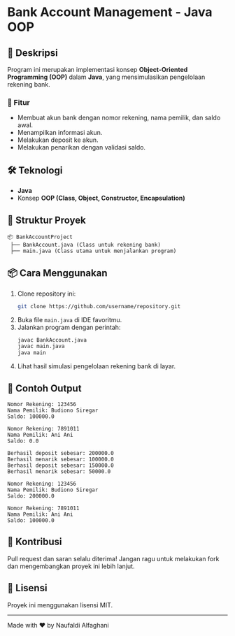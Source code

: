 # Bank Account Management - Java OOP

## 📌 Deskripsi
Program ini merupakan implementasi konsep **Object-Oriented Programming (OOP)** dalam **Java**, yang mensimulasikan pengelolaan rekening bank.

### 🚀 Fitur
- Membuat akun bank dengan nomor rekening, nama pemilik, dan saldo awal.
- Menampilkan informasi akun.
- Melakukan deposit ke akun.
- Melakukan penarikan dengan validasi saldo.

## 🛠 Teknologi
- **Java**
- Konsep **OOP (Class, Object, Constructor, Encapsulation)**

## 📂 Struktur Proyek
```
📦 BankAccountProject
 ├── BankAccount.java (Class untuk rekening bank)
 ├── main.java (Class utama untuk menjalankan program)
```

## 📦 Cara Menggunakan
1. Clone repository ini:
   ```sh
   git clone https://github.com/username/repository.git
   ```
2. Buka file `main.java` di IDE favoritmu.
3. Jalankan program dengan perintah:
   ```sh
   javac BankAccount.java
   javac main.java
   java main
   ```
4. Lihat hasil simulasi pengelolaan rekening bank di layar.

## 📄 Contoh Output
```
Nomor Rekening: 123456
Nama Pemilik: Budiono Siregar
Saldo: 100000.0

Nomor Rekening: 7891011
Nama Pemilik: Ani Ani
Saldo: 0.0

Berhasil deposit sebesar: 200000.0
Berhasil menarik sebesar: 100000.0
Berhasil deposit sebesar: 150000.0
Berhasil menarik sebesar: 50000.0

Nomor Rekening: 123456
Nama Pemilik: Budiono Siregar
Saldo: 200000.0

Nomor Rekening: 7891011
Nama Pemilik: Ani Ani
Saldo: 100000.0
```

## 📌 Kontribusi
Pull request dan saran selalu diterima! Jangan ragu untuk melakukan fork dan mengembangkan proyek ini lebih lanjut.

## 📄 Lisensi
Proyek ini menggunakan lisensi MIT.

---
Made with ❤️ by Naufaldi Alfaghani

